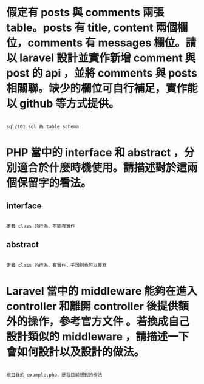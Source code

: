 # 假定有 posts 與 comments 兩張 table。posts 有 title, content 兩個欄位，comments 有 messages 欄位。請以 laravel 設計並實作新增 comment 與 post 的 api ，並將 comments 與 posts 相關聯。缺少的欄位可自行補足，實作能以 github 等方式提供。

```

sql/101.sql 為 table schema

```

# PHP 當中的 interface 和 abstract ，分別適合於什麼時機使用。請描述對於這兩個保留字的看法。

## interface

```

定義 class 的行為，不能有實作

```

## abstract

```

定義 class 的行為，有實作，子類別也可以覆寫

```

# Laravel 當中的 middleware 能夠在進入 controller 和離開 controller 後提供額外的操作，參考官方文件 。若換成自己設計類似的 middleware ，請描述一下會如何設計以及設計的做法。

```

根目錄的 example.php，是我目前想到的作法 

```